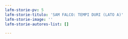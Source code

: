 ```yaml
---
lafm-storie-pv: 5
lafm-storie-titulo: 'SAM FALCO: TEMPI DURI (LATO A)'
lafm-storie-image: ''
lafm-storie-autores-list: []

---
```

